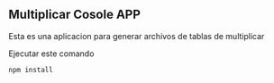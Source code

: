 

## Multiplicar Cosole APP

Esta es una aplicacion para generar archivos de tablas de multiplicar

Ejecutar este comando 

```
npm install
```